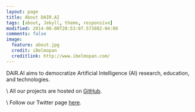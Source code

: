 ```yaml
---
layout: page
title: About DAIR.AI
tags: [about, Jekyll, theme, responsive]
modified: 2014-08-08T20:53:07.573882-04:00
comments: false
image:
  feature: about.jpg
  credit: iBelmopan
  creditlink: http://www.ibelmopan.com/
---
```


DAIR.AI aims to democratize Artificial Intelligence (AI) research, education, and technologies.

\\
All our projects are hosted on [GitHub](https://github.com/dair-ai).

\\
Follow our Twitter page [here](https://twitter.com/dair_ai).
